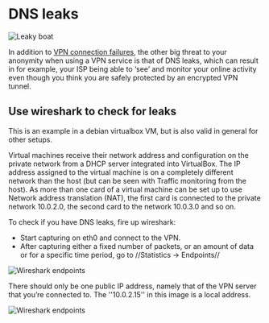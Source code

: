 # DNS leaks

![Leaky boat](https://github.com/tymyrddin/orchard/blob/main/mitigations/assets/images/leaky-boat.png)

In addition to [VPN connection failures](VPN-fail-open.md), the other big threat to your anonymity when using a VPN service is that of DNS leaks, which can result in for example, your ISP being able to ‘see’ and monitor your online activity even though you think you are safely protected by an encrypted VPN tunnel.

## Use wireshark to check for leaks 

This is an example in a debian virtualbox VM, but is also valid in general for other setups.

Virtual machines receive their network address and configuration on the private network from a DHCP server integrated into VirtualBox. The IP address assigned to the virtual machine is on a completely different network than the host (but can be seen with Traffic monitoring from the host). As more than one card of a virtual machine can be set up to use Network address translation (NAT), the first card is connected to the private network 10.0.2.0, the second card to the network 10.0.3.0 and so on.

To check if you have DNS leaks, fire up wireshark:

  * Start capturing on eth0 and connect to the VPN.
  * After capturing either a fixed number of packets, or an amount of data or for a specific time period, go to //Statistics -> Endpoints//

![Wireshark endpoints](https://github.com/tymyrddin/orchard/blob/main/mitigations/assets/images/statistics-endpoints.png)

There should only be one public IP address, namely that of the VPN server that you’re connected to. The ''10.0.2.15'' in this image is a local address.

![Wireshark endpoints](https://github.com/tymyrddin/orchard/blob/main/mitigations/assets/images/statistics-endpoints2.png)


